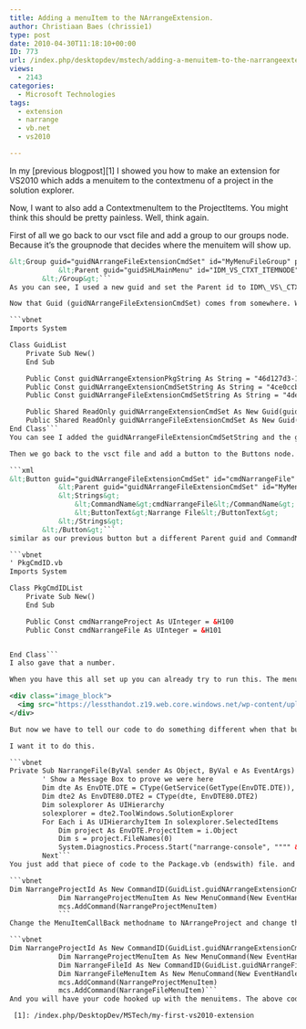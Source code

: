 ```yaml
---
title: Adding a menuItem to the NArrangeExtension.
author: Christiaan Baes (chrissie1)
type: post
date: 2010-04-30T11:18:10+00:00
ID: 773
url: /index.php/desktopdev/mstech/adding-a-menuitem-to-the-narrangeextensi/
views:
  - 2143
categories:
  - Microsoft Technologies
tags:
  - extension
  - narrange
  - vb.net
  - vs2010

---
```

In my [previous blogpost][1] I showed you how to make an extension for VS2010 which adds a menuitem to the contextmenu of a project in the solution explorer.

Now, I want to also add a ContextmenuItem to the ProjectItems. You might think this should be pretty painless. Well, think again.

First of all we go back to our vsct file and add a group to our groups node. Because it&#8217;s the groupnode that decides where the menuitem will show up.

```xml
&lt;Group guid="guidNArrangeFileExtensionCmdSet" id="MyMenuFileGroup" priority="0x0600"&gt;
			&lt;Parent guid="guidSHLMainMenu" id="IDM_VS_CTXT_ITEMNODE"/&gt;
		&lt;/Group&gt;```
As you can see, I used a new guid and set the Parent id to IDM\_VS\_CTXT_ITEMNODE. 

Now that Guid (guidNArrangeFileExtensionCmdSet) comes from somewhere. When you follow the wizard it magically creates one for you in the Guids.vb file. And you have to add your new Guid in there, too.

```vbnet
Imports System

Class GuidList
    Private Sub New()
    End Sub

    Public Const guidNArrangeExtensionPkgString As String = "46d127d3-1425-4299-8163-a8e36a65c725"
    Public Const guidNArrangeExtensionCmdSetString As String = "4ce0ccbd-0c52-40ea-b4dd-158414a64460"
    Public Const guidNArrangeFileExtensionCmdSetString As String = "4de0ccbd-0c52-40ea-b4dd-158414a64460"

    Public Shared ReadOnly guidNArrangeExtensionCmdSet As New Guid(guidNArrangeExtensionCmdSetString)
    Public Shared ReadOnly guidNArrangeFileExtensionCmdSet As New Guid(guidNArrangeFileExtensionCmdSetString)
End Class```
You can see I added the guidNArrangeFileExtensionCmdSetString and the guidNArrangeFileExtensionCmdSet bits to add. All the rest was there already.

Then we go back to the vsct file and add a button to the Buttons node.

```xml
&lt;Button guid="guidNArrangeFileExtensionCmdSet" id="cmdNarrangeFile" priority="0x0100" type="Button"&gt;
			&lt;Parent guid="guidNArrangeFileExtensionCmdSet" id="MyMenuFileGroup" /&gt;
			&lt;Strings&gt;
				&lt;CommandName&gt;cmdNarrangeFile&lt;/CommandName&gt;
				&lt;ButtonText&gt;Narrange File&lt;/ButtonText&gt;
			&lt;/Strings&gt;
		&lt;/Button&gt;```
similar as our previous button but a different Parent guid and CommandName. That command name isn&#8217;t magic either. You have to add it to the PkgCmdID.vb file.

```vbnet
' PkgCmdID.vb
Imports System

Class PkgCmdIDList
    Private Sub New()
    End Sub

    Public Const cmdNarrangeProject As UInteger = &H100
    Public Const cmdNarrangeFile As UInteger = &H101


End Class```
I also gave that a number.

When you have this all set up you can already try to run this. The menuitem will show up but won&#8217;t do a thing.

<div class="image_block">
  <img src="https://lessthandot.z19.web.core.windows.net/wp-content/uploads/blogs/DesktopDev/Extensions/NArrangeExtension10.png" alt="" title="" width="469" height="291" />
</div>

But now we have to tell our code to do something different when that button is clicked.

I want it to do this.

```vbnet
Private Sub NarrangeFile(ByVal sender As Object, ByVal e As EventArgs)
        ' Show a Message Box to prove we were here
        Dim dte As EnvDTE.DTE = CType(GetService(GetType(EnvDTE.DTE)), EnvDTE.DTE)
        Dim dte2 As EnvDTE80.DTE2 = CType(dte, EnvDTE80.DTE2)
        Dim solexplorer As UIHierarchy
        solexplorer = dte2.ToolWindows.SolutionExplorer
        For Each i As UIHierarchyItem In solexplorer.SelectedItems
            Dim project As EnvDTE.ProjectItem = i.Object
            Dim s = project.FileNames(0)
            System.Diagnostics.Process.Start("narrange-console", """" & s & """").WaitForExit(10000)
        Next```
You just add that piece of code to the Package.vb (endswith) file. and change the Initialize method. You should already have something like this in there

```vbnet
Dim NarrangeProjectId As New CommandID(GuidList.guidNArrangeExtensionCmdSet, CInt(PkgCmdIDList.cmdNarrangeProject))
            Dim NarrangeProjectMenuItem As New MenuCommand(New EventHandler(AddressOf MenuItemCallBack), NarrangeProjectId)
            mcs.AddCommand(NarrangeProjectMenuItem)
            ```
Change the MenuItemCallBack methodname to NArrangeProject and change the above code to 

```vbnet
Dim NarrangeProjectId As New CommandID(GuidList.guidNArrangeExtensionCmdSet, CInt(PkgCmdIDList.cmdNarrangeProject))
            Dim NarrangeProjectMenuItem As New MenuCommand(New EventHandler(AddressOf NarrangeProject), NarrangeProjectId)
            Dim NarrangeFileId As New CommandID(GuidList.guidNArrangeFileExtensionCmdSet, CInt(PkgCmdIDList.cmdNarrangeFile))
            Dim NarrangeFileMenuItem As New MenuCommand(New EventHandler(AddressOf NarrangeFile), NarrangeFileId)
            mcs.AddCommand(NarrangeProjectMenuItem)
            mcs.AddCommand(NarrangeFileMenuItem)```
And you will have your code hooked up with the menuitems. The above code is ugly as hell but it works. And it was fun finding out where everything lives and what it does. Finding out the hard way is so much more fun than reading the manual. If you can ever find the manual let me know.

 [1]: /index.php/DesktopDev/MSTech/my-first-vs2010-extension